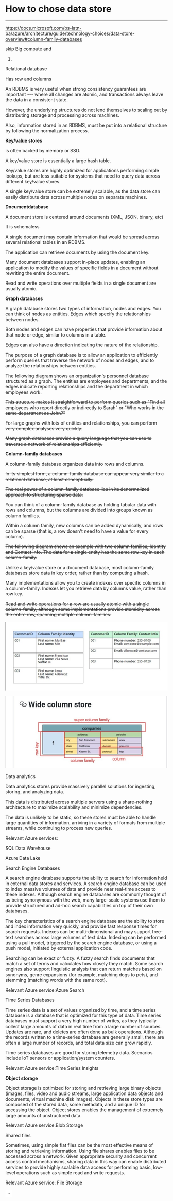 # How to chose data store



---

<https://docs.microsoft.com/bs-latn-ba/azure/architecture/guide/technology-choices/data-store-overview#column-family-databases>





skip Big compute and



1. 



Relational database

Has row and columns





An RDBMS is very useful when strong consistency guarantees are important --- where all changes are atomic, and transactions always leave the data in a consistent state.







However, the underlying structures do not lend themselves to scaling out by distributing storage and processing across machines.

Also, information stored in an RDBMS, must be put into a relational structure by following the normalization process.





**Key/value stores**

is often backed by memory or SSD.



A key/value store is essentially a large hash table.



Key/value stores are highly optimized for applications performing simple lookups, but are less suitable for systems that need to query data across different key/value stores.



A single key/value store can be extremely scalable, as the data store can easily distribute data across multiple nodes on separate machines.





**Documentdatabase**



A document store is centered around documents (XML, JSON, binary, etc)

It is schemaless



A single document may contain information that would be spread across several relational tables in an RDBMS.



The application can retrieve documents by using the document key.



Many document databases support in-place updates, enabling an application to modify the values of specific fields in a document without rewriting the entire document.



Read and write operations over multiple fields in a single document are usually atomic.











**Graph databases**

A graph database stores two types of information, nodes and edges. You can think of nodes as entities. Edges which specify the relationships between nodes.



Both nodes and edges can have properties that provide information about that node or edge, similar to columns in a table.

Edges can also have a direction indicating the nature of the relationship.



The purpose of a graph database is to allow an application to efficiently perform queries that traverse the network of nodes and edges, and to analyze the relationships between entities.



The following diagram shows an organization's personnel database structured as a graph. The entities are employees and departments, and the edges indicate reporting relationships and the department in which employees work.







~~This structure makes it straightforward to perform queries such as "Find all employees who report directly or indirectly to Sarah" or "Who works in the same department as John?"~~

~~For large graphs with lots of entities and relationships, you can perform very complex analyses very quickly.~~

~~Many graph databases provide a query language that you can use to traverse a network of relationships efficiently.~~







**Column-family databases**

A column-family database organizes data into rows and columns.

~~In its simplest form, a column-family database can appear very similar to a relational database, at least conceptually.~~



~~The real power of a column-family database lies in its denormalized approach to structuring sparse data.~~



You can think of a column-family database as holding tabular data with rows and columns, but the columns are divided into groups known as column families.



Within a column family, new columns can be added dynamically, and rows can be sparse (that is, a row doesn't need to have a value for every column).



~~The following diagram shows an example with two column families, Identity and Contact Info. The data for a single entity has the same row key in each column-family.~~



Unlike a key/value store or a document database, most column-family databases store data in key order, rather than by computing a hash.



Many implementations allow you to create indexes over specific columns in a column-family. Indexes let you retrieve data by columns value, rather than row key.



~~Read and write operations for a row are usually atomic with a single column-family, although some implementations provide atomicity across the entire row, spanning multiple column-families.~~



![CustomerID 001 002 003 Column Family: Identity First name: Mu Bae Last name: Min First name: Francisco Last name: Vila Nova Suffix Jr. First name: Lena Last name: Adamcyz Title: Dr. CustomerID 001 002 003 Column Family: Contact Info Phone number. 555-0100 Email: someone@example.com Email: vilanova@contoso.com Phone number: 555-0120 ](../media/Basic-How-to-chose-data-store-image1.jpeg)



![](../media/Basic-How-to-chose-data-store-image2.jpeg)





Data analytics

Data analytics stores provide massively parallel solutions for ingesting, storing, and analyzing data.

This data is distributed across multiple servers using a share-nothing architecture to maximize scalability and minimize dependencies.

The data is unlikely to be static, so these stores must be able to handle large quantities of information, arriving in a variety of formats from multiple streams, while continuing to process new queries.



Relevant Azure services:



SQL Data Warehouse

Azure Data Lake







Search Engine Databases

A search engine database supports the ability to search for information held in external data stores and services. A search engine database can be used to index massive volumes of data and provide near real-time access to these indexes. Although search engine databases are commonly thought of as being synonymous with the web, many large-scale systems use them to provide structured and ad-hoc search capabilities on top of their own databases.



The key characteristics of a search engine database are the ability to store and index information very quickly, and provide fast response times for search requests. Indexes can be multi-dimensional and may support free-text searches across large volumes of text data. Indexing can be performed using a pull model, triggered by the search engine database, or using a push model, initiated by external application code.



Searching can be exact or fuzzy. A fuzzy search finds documents that match a set of terms and calculates how closely they match. Some search engines also support linguistic analysis that can return matches based on synonyms, genre expansions (for example, matching dogs to pets), and stemming (matching words with the same root).



Relevant Azure service:Azure Search



Time Series Databases

Time series data is a set of values organized by time, and a time series database is a database that is optimized for this type of data. Time series databases must support a very high number of writes, as they typically collect large amounts of data in real time from a large number of sources. Updates are rare, and deletes are often done as bulk operations. Although the records written to a time-series database are generally small, there are often a large number of records, and total data size can grow rapidly.



Time series databases are good for storing telemetry data. Scenarios include IoT sensors or application/system counters.



Relevant Azure service:Time Series Insights



**Object storage**

Object storage is optimized for storing and retrieving large binary objects (images, files, video and audio streams, large application data objects and documents, virtual machine disk images). Objects in these store types are composed of the stored data, some metadata, and a unique ID for accessing the object. Object stores enables the management of extremely large amounts of unstructured data.



Relevant Azure service:Blob Storage



Shared files

Sometimes, using simple flat files can be the most effective means of storing and retrieving information. Using file shares enables files to be accessed across a network. Given appropriate security and concurrent access control mechanisms, sharing data in this way can enable distributed services to provide highly scalable data access for performing basic, low-level operations such as simple read and write requests.



Relevant Azure service: File Storage

![](../media/Basic-How-to-chose-data-store-image3.png)



